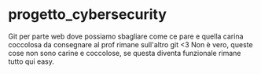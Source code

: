 # progetto_cybersecurity 
 
 Git per parte web dove possiamo sbagliare come ce pare e quella carina coccolosa da consegnare al prof rimane sull'altro git <3
 Non è vero, queste cose non sono carine e coccolose, se questa diventa funzionale rimane tutto qui easy.
 
